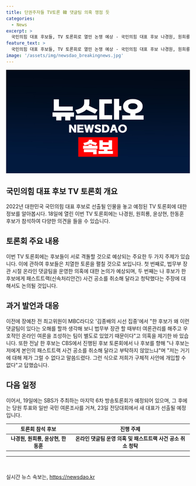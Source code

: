 ```yaml
---
title: 단권주자들 TV토론 韓 댓글팀 의혹 쟁점 듯
categories:
  - News
excerpt: >
  국민의힘 대표 후보들, TV 토론회로 열띤 논쟁 예상 - 국민의힘 대표 후보 나경원, 원희룡, 윤상현, 한동훈이 KBS 주최 5차 토론회에 참석. 후보들은 법무부 장관 시절 댓글팀 의혹, 패스트트랙 사건 공소 취소 의혹 등 논의할 예정. 전 최고위원 의혹 제기, 후보들 간 논쟁도 예상. 이에 이어 SBS 주최 6차 토론회 진행 후 당원 투표와 국민 여론조사를 거친 뒤 23일 전당대회에서 대표가 결정될 예정.
feature_text: >
  국민의힘 대표 후보들, TV 토론회로 열띤 논쟁 예상 - 국민의힘 대표 후보 나경원, 원희룡, 윤상현, 한동훈이 KBS 주최 5차 토론회에 참석. 후보들은 법무부 장관 시절 댓글팀 의혹, 패스트트랙 사건 공소 취소 의혹 등 논의할 예정. 전 최고위원 의혹 제기, 후보들 간 논쟁도 예상. 이에 이어 SBS 주최 6차 토론회 진행 후 당원 투표와 국민 여론조사를 거친 뒤 23일 전당대회에서 대표가 결정될 예정.
image: '/assets/img/newsdao_breakingnews.jpg'
---
```


<p><img src="/assets/img/newsdao_breakingnews.jpg" alt="firstkoreanews 속보" /></p>

<h2 data-ke-size="size26">국민의힘 대표 후보 TV 토론회 개요</h2>

<p>2022년 대한민국 국민의힘 대표 후보로 선출될 인물을 놓고 예정된 TV 토론회에 대한 정보를 알아봅시다. 18일에 열린 이번 TV 토론회에는 나경원, 원희룡, 윤상현, 한동훈 후보가 참석하여 다양한 의견을 들을 수 있습니다.</p>

<h2 data-ke-size="size26">토론회 주요 내용</h2>

<p>이번 TV 토론회에는 후보들이 서로 격돌할 것으로 예상되는 주요한 두 가지 주제가 있습니다. 이에 관하여 후보들은 치열한 토론을 펼칠 것으로 보입니다. 첫 번째로, 법무부 장관 시절 온라인 댓글팀을 운영한 의혹에 대한 논의가 예상되며, 두 번째는 나 후보가 한 후보에게 패스트트랙(신속처리안건) 사건 공소를 취소해 달라고 청탁했다는 주장에 대해서도 논의될 것입니다.</p>

<h2 data-ke-size="size26">과거 발언과 대응</h2>

<p>이전에 장예찬 전 최고위원이 MBC라디오 '김종배의 시선 집중'에서 "한 후보가 왜 이런 댓글팀이 있다는 오해를 할까 생각해 보니 법무부 장관 할 때부터 여론관리를 해주고 우호적인 온라인 여론을 조성하는 팀이 별도로 있었기 때문이다"고 의혹을 제기한 바 있습니다. 또한 전날 한 후보는 CBS에서 진행된 후보 토론회에서 나 후보를 향해 "나 후보는 저에게 본인의 패스트트랙 사건 공소를 취소해 달라고 부탁하지 않았느냐"며 "저는 거기에 대해 제가 그럴 수 없다고 말씀드렸다. 그런 식으로 저희가 구체적 사안에 개입할 수 없다"고 답했습니다.</p>

<h2 data-ke-size="size26">다음 일정</h2>

<p>이어서, 19일에는 SBS가 주최하는 마지막 6차 방송토론회가 예정되어 있으며, 그 후에는 당원 투표와 일반 국민 여론조사를 거쳐, 23일 전당대회에서 새 대표가 선출될 예정입니다.</p>

<table>
    <thead>
        <tr>
            <th>토론회 참석 후보</th>
            <th>진행 주제</th>
        </tr>
    </thead>
    <tbody>
        <tr>
            <td style="text-align: center; height: 17px;"><b>나경원, 원희룡, 윤상현, 한동훈</b></td>
            <td style="text-align: center; height: 17px;"><b>온라인 댓글팀 운영 의혹 및 패스트트랙 사건 공소 취소 청탁</b></td>
        </tr>
    </tbody>
</table>

<hr>

<p data-ke-size="size16">&nbsp;</p>
실시간 뉴스 속보는, <a href="https://newsdao.kr" rel="dofollow">https://newsdao.kr</a>


